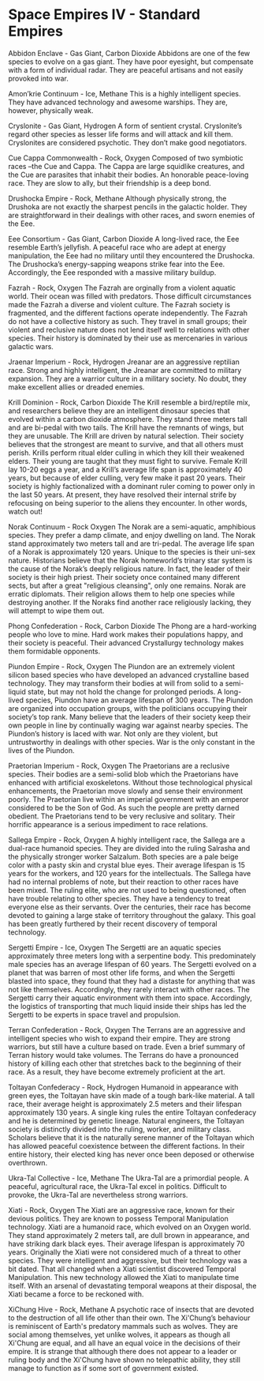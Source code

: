 <h1>Space Empires IV - Standard Empires</h1>

Abbidon Enclave - Gas Giant, Carbon Dioxide
Abbidons are one of the few species to evolve on a gas giant. They have poor
eyesight, but compensate with a form of individual radar. They are peaceful artisans
and not easily provoked into war.

Amon’krie Continuum - Ice, Methane
This is a highly intelligent species. They have advanced technology and awesome
warships. They are, however, physically weak.

Cryslonite - Gas Giant, Hydrogen
A form of sentient crystal. Cryslonite’s regard other species as lesser life forms and
will attack and kill them. Cryslonites are considered psychotic. They don’t make
good negotiators.

Cue Cappa Commonwealth - Rock, Oxygen
Composed of two symbiotic races –the Cue and Cappa. The Cappa are large squidlike
creatures, and the Cue are parasites that inhabit their bodies. An honorable
peace-loving race. They are slow to ally, but their friendship is a deep bond.

Drushocka Empire - Rock, Methane
Although physically strong, the Drushoka are not exactly the sharpest pencils in the
galactic holder. They are straightforward in their dealings with other races, and
sworn enemies of the Eee.

Eee Consortium - Gas Giant, Carbon Dioxide
A long-lived race, the Eee resemble Earth’s jellyfish. A peaceful race who are adept
at energy manipulation, the Eee had no military until they encountered the
Drushocka. The Drushocka’s energy-sapping weapons strike fear into the Eee.
Accordingly, the Eee responded with a massive military buildup.

Fazrah - Rock, Oxygen
The Fazrah are orginally from a violent aquatic world. Their ocean was filled with
predators. Those difficult circumstances made the Fazrah a diverse and violent
culture. The Fazrah society is fragmented, and the different factions operate
independently. The Fazrah do not have a collective history as such. They travel in small
groups; their violent and reclusive nature does not lend itself well to relations with other species.
Their history is dominated by their use as mercenaries in various galactic wars.

Jraenar Imperium - Rock, Hydrogen
Jreanar are an aggressive reptilian race. Strong and highly intelligent, the Jreanar
are committed to military expansion. They are a warrior culture in a military society.
No doubt, they make excellent allies or dreaded enemies.

Krill Dominion - Rock, Carbon Dioxide
The Krill resemble a bird/reptile mix, and researchers believe they are an intelligent
dinosaur species that evolved within a carbon dioxide atmosphere. They stand three
meters tall and are bi-pedal with two tails. The Krill have the remnants of wings, but
they are unusable.
The Krill are driven by natural selection. Their society believes that the strongest are meant to
survive, and that all others must perish. Krills perform ritual elder culling in which they kill their
weakened elders. Their young are taught that they must fight to survive.
Female Krill lay 10-20 eggs a year, and a Krill’s average life span is approximately 40 years, but
because of elder culling, very few make it past 20 years. Their society is highly factionalized
with a dominant ruler coming to power only in the last 50 years. At present, they have resolved
their internal strife by refocusing on being superior to the aliens they encounter. In other words,
watch out!

Norak Continuum - Rock Oxygen
The Norak are a semi-aquatic, amphibious species. They prefer a damp climate,
and enjoy dwelling on land. The Norak stand approximately two meters tall and are
tri-pedal. The average life span of a Norak is approximately 120 years. Unique to the
species is their uni-sex nature.
Historians believe that the Norak homeworld’s trinary star system is the cause of the Norak’s
deeply religious nature. In fact, the leader of their society is their high priest. Their society once
contained many different sects, but after a great "religious cleansing", only one remains.
Norak are erratic diplomats. Their religion allows them to help one species while destroying
another. If the Noraks find another race religiously lacking, they will attempt to wipe them out.

Phong Confederation - Rock, Carbon Dioxide
The Phong are a hard-working people who love to mine. Hard work makes their
populations happy, and their society is peaceful. Their advanced Crystallurgy
technology makes them formidable opponents.

Piundon Empire - Rock, Oxygen
The Piundon are an extremely violent silicon based species who have developed an
advanced crystalline based technology. They may transform their bodies at will from
solid to a semi-liquid state, but may not hold the change for prolonged periods. A
long-lived species, Piundon have an average lifespan of 300 years.
The Piundon are organized into occupation groups, with the politicians occupying their society’s
top rank. Many believe that the leaders of their society keep their own people in line by
continually waging war against nearby species.
The Piundon’s history is laced with war. Not only are they violent, but untrustworthy in dealings
with other species. War is the only constant in the lives of the Piundon.

Praetorian Imperium - Rock, Oxygen
The Praetorians are a reclusive species. Their bodies are a semi-solid blob which
the Praetorians have enhanced with artificial exoskeletons. Without those
technological physical enhancements, the Praetorian move slowly and sense their
environment poorly.
The Praetorian live within an imperial government with an emperor considered to be the Son of
God. As such the people are pretty darned obedient. The Praetorians tend to be very reclusive
and solitary. Their horrific appearance is a serious impediment to race relations.

Sallega Empire - Rock, Oxygen
A highly intelligent race, the Sallega are a dual-race humanoid species. They are
divided into the ruling Salrasha and the physically stronger worker Salzalum. Both
species are a pale beige color with a pasty skin and crystal blue eyes. Their average
lifespan is 15 years for the workers, and 120 years for the intellectuals.
The Sallega have had no internal problems of note, but their reaction to other races have been
mixed. The ruling elite, who are not used to being questioned, often have trouble relating to
other species. They have a tendency to treat everyone else as their servants. Over the
centuries, their race has become devoted to gaining a large stake of territory throughout the
galaxy. This goal has been greatly furthered by their recent discovery of temporal technology.

Sergetti Empire - Ice, Oxygen
The Sergetti are an aquatic species approximately three meters long with a
serpentine body. This predominately male species has an average lifespan of 60
years. The Sergetti evolved on a planet that was barren of most other life forms, and
when the Sergetti blasted into space, they found that they had a distaste for
anything that was not like themselves. Accordingly, they rarely interact with other races.
The Sergetti carry their aquatic environment with them into space. Accordingly, the logistics of
transporting that much liquid inside their ships has led the Sergetti to be experts in space travel
and propulsion.

Terran Confederation - Rock, Oxygen
The Terrans are an aggressive and intelligent species who wish to expand their
empire. They are strong warriors, but still have a culture based on trade.
Even a brief summary of Terran history would take volumes. The Terrans do have a
pronounced history of killing each other that stretches back to the beginning of their race. As a
result, they have become extremely proficient at the art.

Toltayan Confederacy - Rock, Hydrogen
Humanoid in appearance with green eyes, the Toltayan have skin made of a tough
bark-like material. A tall race, their average height is approximately 2.5 meters and
their lifespan approximately 130 years.
A single king rules the entire Toltayan confederacy and he is determined by genetic lineage.
Natural engineers, the Toltayan society is distinctly divided into the ruling, worker, and military
class. Scholars believe that it is the naturally serene manner of the Toltayan which has allowed
peaceful coexistence between the different factions. In their entire history, their elected king has
never once been deposed or otherwise overthrown.

Ukra-Tal Collective - Ice, Methane
The Ukra-Tal are a primordial people. A peaceful, agricultural race, the Ukra-Tal
excel in politics. Difficult to provoke, the Ukra-Tal are nevertheless strong warriors.

Xiati - Rock, Oxygen
The Xiati are an aggressive race, known for their devious politics. They are known
to possess Temporal Manipulation technology. Xiati are a humanoid race, which
evolved on an Oxygen world. They stand approximately 2 meters tall, are dull
brown in appearance, and have striking dark black eyes. Their average lifespan is
approximately 70 years.
Originally the Xiati were not considered much of a threat to other species. They were intelligent
and aggressive, but their technology was a bit dated. That all changed when a Xiati scientist
discovered Temporal Manipulation. This new technology allowed the Xiati to manipulate time
itself. With an arsenal of devastating temporal weapons at their disposal, the Xiati became a
force to be reckoned with.

XiChung Hive - Rock, Methane
A psychotic race of insects that are devoted to the destruction of all life other than
their own. The Xi'Chung’s behaviour is reminiscent of Earth's predatory mammals
such as wolves. They are social among themselves, yet unlike wolves, it appears
as though all Xi'Chung are equal, and all have an equal voice in the decisions of their empire. It
is strange that although there does not appear to a leader or ruling body and the Xi'Chung have
shown no telepathic ability, they still manage to function as if some sort of government existed.
